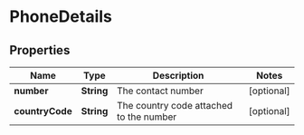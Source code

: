 

# PhoneDetails


## Properties

| Name | Type | Description | Notes |
|------------ | ------------- | ------------- | -------------|
|**number** | **String** | The contact number |  [optional] |
|**countryCode** | **String** | The country code attached to the number |  [optional] |



